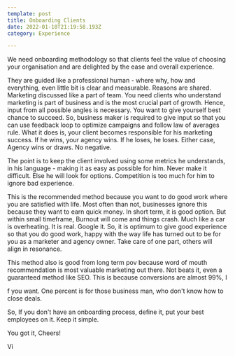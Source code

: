 ```yaml
---
template: post
title: Onboarding Clients
date: 2022-01-10T21:19:58.193Z
category: Experience

---
```


We need onboarding methodology so that clients feel the value of choosing your organisation and are delighted by the ease and overall experience.

They are guided like a professional human - where why, how and everything, even little bit is clear and measurable. Reasons are shared. Marketing discussed like a part of team. You need clients who understand marketing is part of business and is the most crucial part of growth. Hence, input from all possible angles is necessary. You want to give yourself best chance to succeed. So, business maker is required to give input so that you can use feedback loop to optimize campaigns and follow law of averages rule. What it does is, your client becomes responsible for his marketing success. If he wins, your agency wins. If he loses, he loses. Either case, Agency wins or draws. No negative.

The point is to keep the client involved using some metrics he understands, in his language - making it as easy as possible for him. Never make it difficult. Else he will look for options. Competition is too much for him to ignore bad experience.

This is the recommended method because you want to do good work where you are satisfied with life. Most often than not, businesses ignore this because they want to earn quick money. In short term, it is good option. But within small timeframe, Burnout will come and things crash. Much like a car is overheating. It is real. Google it. So, it is optimum to give good experience so that you do good work, happy with the way life has turned out to be for you as a marketer and agency owner. Take care of one part, others will align in resonance.

This method also is good from long term pov because word of mouth recommendation is most valuable marketing out there. Not beats it, even a guaranteed method like SEO. This is because conversions are almost 99%, I

f you want. One percent is for those business man, who don't know how to close deals.

So, If you don't have an onboarding process, define it, put your best employees on it. Keep it simple.

You got it, Cheers!

Vi